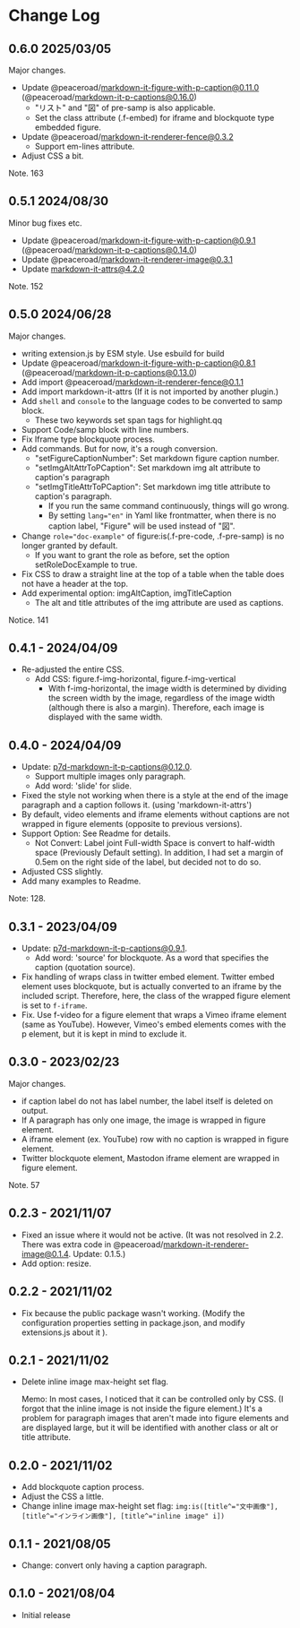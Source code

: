 # Change Log

## 0.6.0 2025/03/05

Major changes.

- Update @peaceroad/markdown-it-figure-with-p-caption@0.11.0 (@peaceroad/markdown-it-p-captions@0.16.0)
    - "リスト" and "図" of pre-samp is also applicable.
    - Set the class attribute (.f-embed) for iframe and blockquote type embedded figure.
- Update @peaceroad/markdown-it-renderer-fence@0.3.2
    - Support em-lines attribute.
- Adjust CSS a bit.

Note. 163

## 0.5.1 2024/08/30

Minor bug fixes etc.

- Update @peaceroad/markdown-it-figure-with-p-caption@0.9.1 (@peaceroad/markdown-it-p-captions@0.14.0)
- Update @peaceroad/markdown-it-renderer-image@0.3.1
- Update markdown-it-attrs@4.2.0

Note. 152

## 0.5.0 2024/06/28

Major changes.

- writing extension.js by ESM style. Use esbuild for build
- Update @peaceroad/markdown-it-figure-with-p-caption@0.8.1 (@peaceroad/markdown-it-p-captions@0.13.0)
- Add import @peaceroad/markdown-it-renderer-fence@0.1.1
- Add import markdown-it-attrs (If it is not imported by another plugin.)
- Add `shell` and `console` to the language codes to be converted to samp block.
    - These two keywords set span tags for highlight.qq
- Support Code/samp block with line numbers.
- Fix Iframe type blockquote process.
- Add commands. But for now, it's a rough conversion.
    - "setFigureCaptionNumber": Set markdown figure caption number.
    - "setImgAltAttrToPCaption": Set markdown img alt attribute to caption's paragraph
    - "setImgTitleAttrToPCaption": Set markdown img title attribute to caption's paragraph.
        - If you run the same command continuously, things will go wrong.
        - By setting `lang="en"` in Yaml like frontmatter, when there is no caption label, "Figure" will be used instead of "図".
- Change `role="doc-example"` of figure:is(.f-pre-code, .f-pre-samp) is no longer granted by default.
    - If you want to grant the role as before, set the option setRoleDocExample to true.
- Fix CSS to draw a straight line at the top of a table when the table does not have a header at the top.
- Add experimental option: imgAltCaption, imgTitleCaption
    - The alt and title attributes of the img attribute are used as captions.

Notice. 141

## 0.4.1 - 2024/04/09

- Re-adjusted the entire CSS.
   - Add CSS: figure.f-img-horizontal, figure.f-img-vertical
       - With f-img-horizontal, the image width is determined by dividing the screen width by the image, regardless of the image width (although there is also a margin). Therefore, each image is displayed with the same width.

## 0.4.0 - 2024/04/09

- Update: p7d-markdown-it-p-captions@0.12.0.
    - Support multiple images only paragraph.
    - Add word: 'slide' for slide.
- Fixed the style not working when there is a style at the end of the image paragraph and a caption follows it. (using 'markdown-it-attrs')
- By default, video elements and iframe elements without captions are not wrapped in figure elements (opposite to previous versions).
- Support Option: See Readme for details.
   - Not Convert: Label joint Full-width Space is convert to half-width space (Previously Default setting). In addition, I had set a margin of 0.5em on the right side of the label, but decided not to do so.
- Adjusted CSS slightly.
- Add many examples to Readme.

Note: 128.

## 0.3.1 - 2023/04/09

- Update: p7d-markdown-it-p-captions@0.9.1.
    - Add word: 'source' for blockquote. As a word that specifies the caption (quotation source).
- Fix handling of wraps class in twitter embed element.
        Twitter embed element uses blockquote, but is actually converted to an iframe by the included script. Therefore, here, the class of the wrapped figure element is set to `f-iframe`.
- Fix. Use f-video for a figure element that wraps a Vimeo iframe element (same as YouTube). However, Vimeo's embed elements comes with the p element, but it is kept in mind to exclude it.

## 0.3.0 - 2023/02/23

Major changes.

- if caption label do not has label number, the label itself is deleted on output.
- If A paragraph has only one image, the image is wrapped in figure element.
- A iframe element (ex. YouTube) row with no caption is wrapped in figure element.
- Twitter blockquote element, Mastodon iframe element are wrapped in figure element.

Note. 57

## 0.2.3 - 2021/11/07

- Fixed an issue where it would not be active. (It was not resolved in 2.2.
There was extra code in @peaceroad/markdown-it-renderer-image@0.1.4. Update: 0.1.5.)
- Add option: resize.

## 0.2.2 - 2021/11/02

- Fix because the public package wasn't working. (Modify the configuration properties setting in package.json, and modify extensions.js about it ).

## 0.2.1 - 2021/11/02

- Delete inline image max-height set flag.

    Memo: In most cases, I noticed that it can be controlled only by CSS. (I forgot that the inline image is not inside the figure element.) It's a problem for paragraph images that aren't made into figure elements and are displayed large, but it will be identified with another class or alt or title attribute.

## 0.2.0 - 2021/11/02

- Add blockquote caption process.
- Adjust the CSS a little.
- Change inline image max-height set flag: `img:is([title^="文中画像"], [title^="インライン画像"], [title^="inline image" i])`

## 0.1.1 - 2021/08/05

- Change: convert only having a caption paragraph.

## 0.1.0 - 2021/08/04

- Initial release
